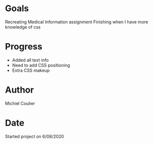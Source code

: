 # Goals
Recreating Medical Information assignment
Finishing when I have more knowledge of css

# Progress
* Added all text info
* Need to add CSS positioning
* Extra CSS makeup

# Author
Michiel Coulier

# Date
Started project on 6/08/2020